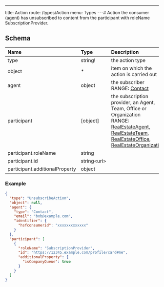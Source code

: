 ---
title: Action
route: /types/Action
menu: Types
---# Action
the consumer (agent) has unsubscribed to content from the participant with roleName SubscriptionProvider.


## Schema
| Name | Type | Description |
|:-----| :--- | :---------- |
| type | string! | the action type  |
| object | * | item on which the action is carried out  |
| agent | object | the subscriber <br/>RANGE: [Contact](/types/Contact) |
| participant | [object] | the subscription provider, an Agent, Team, Office or Organization <br/>RANGE: [RealEstateAgent](/types/RealEstateAgent), [RealEstateTeam](/types/RealEstateTeam), [RealEstateOffice](/types/RealEstateOffice), [RealEstateOrganization](/types/RealEstateOrganization) |
| participant.roleName | string |   |
| participant.id | string&lt;uri&gt;  |   |
| participant.additionalProperty | object |   |

### Example
```json
{
  "type": "UnsubscribeAction",
  "object": null,
  "agent": {
    "type": "Contact",
    "email": "bob@example.com",
    "identifier": {
      "hsfconsumerid": "xxxxxxxxxxxxx"
    }
  },
  "participant": [
    {
      "roleName": "SubscriptionProvider",
      "id": "https://12345.example.com/profile/card#me",
      "additionalProperty": {
        "isCompanyQueue": true
      }
    }
  ]
}
```
